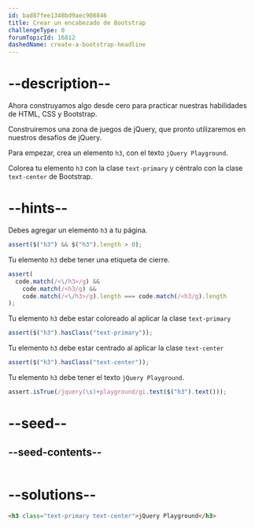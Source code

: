 ```yaml
---
id: bad87fee1348bd9aec908846
title: Crear un encabezado de Bootstrap
challengeType: 0
forumTopicId: 16812
dashedName: create-a-bootstrap-headline
---
```


# --description--

Ahora construyamos algo desde cero para practicar nuestras habilidades de HTML, CSS y Bootstrap.

Construiremos una zona de juegos de jQuery, que pronto utilizaremos en nuestros desafíos de jQuery.

Para empezar, crea un elemento `h3`, con el texto `jQuery Playground`.

Colorea tu elemento `h3` con la clase `text-primary` y céntralo con la clase `text-center` de Bootstrap.

# --hints--

Debes agregar un elemento `h3` a tu página.

```js
assert($("h3") && $("h3").length > 0);
```

Tu elemento `h3` debe tener una etiqueta de cierre.

```js
assert(
  code.match(/<\/h3>/g) &&
    code.match(/<h3/g) &&
    code.match(/<\/h3>/g).length === code.match(/<h3/g).length
);
```

Tu elemento `h3` debe estar coloreado al aplicar la clase `text-primary`

```js
assert($("h3").hasClass("text-primary"));
```

Tu elemento `h3` debe estar centrado al aplicar la clase `text-center`

```js
assert($("h3").hasClass("text-center"));
```

Tu elemento `h3` debe tener el texto `jQuery Playground`.

```js
assert.isTrue(/jquery(\s)+playground/gi.test($("h3").text()));
```

# --seed--

## --seed-contents--

```html

```

# --solutions--

```html
<h3 class="text-primary text-center">jQuery Playground</h3>
```
